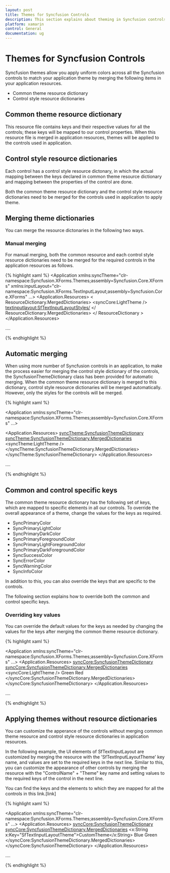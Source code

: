 ```yaml
---
layout: post
title: Themes for Syncfusion Controls
description: This section explains about theming in Syncfusion controls and how to override the key values for further customization
platform: xamarin
control: General
documentation: ug
---
```


# Themes for Syncfusion Controls

Syncfusion themes allow you apply uniform colors across all the Syncfusion controls to match your application theme by merging the following items in your application resources.

* Common theme resource dictionary
* Control style resource dictionaries

## Common theme resource dictionary

This resource file contains keys and their respective values for all the controls; these keys will be mapped to our control properties. When this resource file is merged in application resources, themes will be applied to the controls used in application. 

## Control style resource dictionaries

Each control has a control style resource dictonary, in which the actual mapping between the keys declared in common theme resource dictionary and mapping between the properties of the control are done.

Both the common theme resource dictionary and the control style resource dictionaries need to be merged for the controls used in application to apply theme.

## Merging theme dictionaries

You can merge the resource dictonaries in the following two ways.

### Manual merging

For manual merging, both the common resource and each control style resource dictionaries need to be merged for the required controls in the application resources as follows.

{% highlight xaml %}
<Application xmlns:syncTheme="clr-namespace:Syncfusion.XForms.Themes;assembly=Syncfusion.Core.XForms"
xmlns:inputLayout="clr-namespace:Syncfusion.XForms.TextInputLayout;assembly=Syncfusion.Core.XForms"
             ...>
<Application.Resources>
        <ResourceDictionary>
            < ResourceDictionary.MergedDictionaries>
                <syncCore:LightTheme />
                <textinputlayout:SfTextInputLayoutStyles/>
            </ ResourceDictionary.MergedDictionaries>
        </ ResourceDictionary >
</Application.Resources>

....

</Application>

{% endhighlight %}

## Automatic merging

When using more number of Syncfusion controls in an application, to make the process easier for merging the control style dictionary of the controls, the SyncfusionThemeDictionary class has been provided for automatic merging. When the common theme resource dictionary is merged to this dictionary, control style resource dictionaries will be merged automatically. However, only the styles for the controls will be merged.

{% highlight xaml %}

<Application xmlns:syncTheme="clr-namespace:Syncfusion.XForms.Themes;assembly=Syncfusion.Core.XForms"
             ...>

<Application.Resources>
    <syncTheme:SyncfusionThemeDictionary>
        <syncTheme:SyncfusionThemeDictionary.MergedDictionaries>
            <syncTheme:LightTheme />
        </syncTheme:SyncfusionThemeDictionary.MergedDictionaries>
    </syncTheme:SyncfusionThemeDictionary>
</Application.Resources>

....

</Application>

{% endhighlight %}

## Common and control specific keys

The common theme resource dictionary has the following set of keys, which are mapped to specific elements in all our controls. To override the overall appearance of a theme, change the values for the keys as required.

* SyncPrimaryColor
* SyncPrimaryLightColor
* SyncPrimaryDarkColor
* SyncPrimaryForegroundColor
* SyncPrimaryLightForegroundColor
* SyncPrimaryDarkForegroundColor
* SyncSuccessColor
* SyncErrorColor
* SyncWarningColor
* SyncInfoColor

In addition to this, you can also override the keys that are specific to the controls.

The following section explains how to override both the common and control specific keys.

### Overriding key values

You can override the default values for the keys as needed by changing the values for the keys after merging the common theme resource dictionary.

{% highlight xaml %}

<Application xmlns:syncTheme="clr-namespace:Syncfusion.XForms.Themes;assembly=Syncfusion.Core.XForms"
             ...>
<Application.Resources>
    <syncCore:SyncfusionThemeDictionary>
        <syncCore:SyncfusionThemeDictionary.MergedDictionaries>
            <syncCore:LightTheme />
            <ResourceDictionary>
                <Color x:Key="SyncPrimaryColor">Green</Color>
                <Color x:Key="SfTextInputLayoutHintColor">Red</Color>
            </ResourceDictionary>
        </syncCore:SyncfusionThemeDictionary.MergedDictionaries>
    </syncCore:SyncfusionThemeDictionary>
</Application.Resources>

....

</Application>

{% endhighlight %}

## Applying themes without resource dictionaries

You can customize the apperance of the controls without merging common theme resource and control style resource dictionaries in application resources.

In the following example, the UI elements of SfTextInputLayout are customized by merging the resource with the 'SfTextInputLayoutTheme' key name, and values are set to the required keys in the next line. Similar to this, you can customize the appearance of other controls by merging the resource with the "ControlName" + "Theme" key name and setting values to the required keys of the control in the next line. 

You can find the keys and the elements to which they are mapped for all the controls in this link.[link]

{% highlight xaml %}

<Application xmlns:syncTheme="clr-namespace:Syncfusion.XForms.Themes;assembly=Syncfusion.Core.XForms"
             ...>
<Application.Resources>
    <syncCore:SyncfusionThemeDictionary>
        <syncCore:SyncfusionThemeDictionary.MergedDictionaries>
            <ResourceDictionary>
                <x:String x:Key="SfTextInputLayoutTheme">CustomTheme</x:String> 
                <Color x:Key="SfTextInputLayoutCounterLabelColor">Blue</Color> 
                <Color x:Key="SfTextInputLayoutCounterLabelDisabledColor">Green</Color> 
            </ResourceDictionary>
        </syncCore:SyncfusionThemeDictionary.MergedDictionaries>
    </syncCore:SyncfusionThemeDictionary>
</Application.Resources>

....

</Application>

{% endhighlight %}